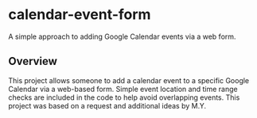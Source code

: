 # calendar-event-form
A simple approach to adding Google Calendar events via a web form.

## Overview
This project allows someone to add a calendar event to a specific Google Calendar via a web-based form. Simple event location and time range checks are included in the code to help avoid overlapping events. This project was based on a request and additional ideas by M.Y.
